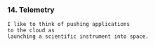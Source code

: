 ### 14. Telemetry

```text
I like to think of pushing applications
to the cloud as 
launching a scientific instrument into space.
```